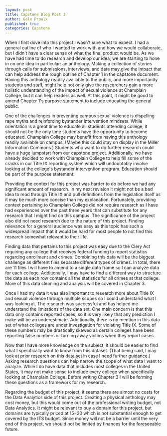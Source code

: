 ```yaml
---
layout: post
title: Capstone Blog Post 3
author: Gale Proulx
published: true
categories: Capstone
---
```


When I first dove into this project I wasn't sure what to expect. I had a general outline of who I wanted to work with and how we would collaborate, but I didn't have a clear sense of what the final product would be. As we have had time to do research and develop our idea, we are starting to hone in on one idea in particular: an anthology. Making a collection of stories through calls for submissions, interviews, and data may give the impact that can help address the rough outline of Chapter 1 in the capstone document. Having this anthology readily available to the public, and more importantly students and staff, might help not only give the researchers gain a more holistic understanding of the impact of sexual violence at Champlain College, but it can help readers as well. At this point, it might be good to amend Chapter 1's purpose statement to include educating the general public. 

One of the challenges in preventing campus sexual violence is dispelling rape myths and reinforcing bystander intervention mindsets. While orientation is a great time to educate all students attending college, it should not be the only time students have the opportunity to become educated. Champlain College may benefit from having this anthology readily available on campus. (Maybe this could stay on display in the Miller Information Commons.) Students who want to do further research could have a huge jumpstart from our capstone project. Additionally, we have already decided to work with Champlain College to help fill some of the cracks in our Title IX reporting system which will undoubtably involve looking at the college's bystander intervention program. Education should be part of the purpose statement.

Providing the context for this project was harder to do before we had any significant amount of research. In my next revision it might not be a bad idea to read through Title IX and pull definitions from the legislation itself as it may be much more concise than my explanation. Fortunately, providing context pertaining to Champlain College did not require research as I have had experiences over the past three years that can substitute for any research that I might find on this campus. The significance of the project also did not need research due to the nature of this project. Finding relevance for a general audience was easy as this topic has such a widespread impact that it would be hard for most people to not find this research somewhat relevant to their life.

Finding data that pertains to this project was easy due to the Clery Act requiring any college that receives federal funding to report statistics regarding enrollment and crimes. Combining this data will be the biggest challenge as different files separate different types of crimes. In total, there are 11 files I will have to amend to a single data frame so I can analyze data for each college. Additionally, I may have to find a different way to structure the data as each row contains all the statistics for all crimes at that college. More of this data cleaning and analysis will be covered in Chapter 3. 

Once I had my data it was also important to research more about Title IX and sexual violence through multiple scopes so I could understand what I was looking at. The research was successful and has helped me understand the limitations of the data set. One main concern is that this data only contains reported cases, so it is very likely that any prediction I make will be an underestimate. Additionally, there is no mention in this data set of what colleges are under investigation for violating Title IX. Some of these numbers may be drastically skewed as certain colleges have been reporting false numbers or turning away victims when they report cases.

Now that I have more knowledge on the subject, it should be easier to find what I specifically want to know from this dataset. (That being said, I may look at prior research on this data set in case I need further guidance.) Asking research questions can help narrow the scope of what data I want to analyze. While I do have data that includes most colleges in the United States, it may not make sense to include every college when specifically looking at Champlain College. Before writing Chapter 3 I will be forming these questions as a framework for my research.

Regarding the budget of this project, it seems there are almost no costs for the Data Analytics side of this project. Creating a physical anthology may cost money, but this would come out of the professional writing budget, not Data Analytics. It might be relevant to buy a domain for this project, but domains are typically priced at $15-$20 which is not substantial enough to get covered by the ITS budget. Since money will not be a barrier until the very end of this project, we should not be limited by finances for the foreseeable future.
